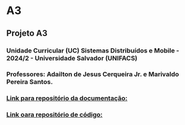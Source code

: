 # A3


## Projeto A3



### Unidade Curricular (UC) Sistemas Distribuídos e Mobile - 2024/2 - Universidade Salvador (UNIFACS)


### Professores: Adailton de Jesus Cerqueira Jr. e Marivaldo Pereira Santos.

### <ins>Link para repositório da documentação:  </ins>

### <ins>Link oara repositório de código: </ins>

